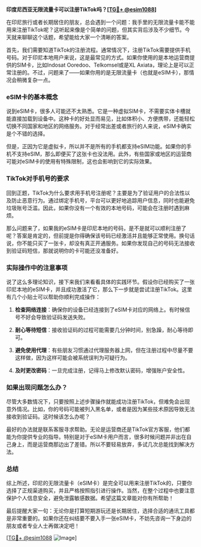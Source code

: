 **印度尼西亚无限流量卡可以注册TikTok吗？[[TG💪+ @esim1088](https://t.me/s/esim1088)]**

在印尼旅行或者长期居住的朋友，总会遇到一个问题：我手里的无限流量卡能不能用来注册TikTok呢？这听起来像是个简单的问题，但其实背后涉及不少细节。今天就来聊聊这个话题，希望能给大家一个清晰的答案。

首先，我们需要知道TikTok的注册流程。通常情况下，注册TikTok需要提供手机号码。对于印尼本地用户来说，这是最常见的方式。如果你使用的是本地运营商提供的SIM卡，比如Indosat Ooredoo、Telkomsel或是XL Axiata，理论上是可以正常注册的。不过，问题来了——如果你用的是无限流量卡（也就是eSIM卡），那情况会稍微复杂一点。

### eSIM卡的基本概念

说到eSIM卡，很多人可能还不太熟悉。它是一种虚拟SIM卡，不需要实体卡槽就能直接加载到设备中。这种卡的好处显而易见，比如体积小、方便携带，还能轻松切换不同国家和地区的网络服务。对于经常出差或者旅行的人来说，eSIM卡确实是个不错的选择。

但是，正因为它是虚拟卡，所以并不是所有的手机都支持eSIM功能。如果你的手机不支持eSIM，那么即便买了这张卡也没法用。此外，有些国家或地区的运营商可能对eSIM卡的使用有特殊限制，这也会影响到它的实际效果。

### TikTok对手机号的要求

回到正题，TikTok为什么要求用手机号注册呢？主要是为了验证用户的合法性以及防止恶意行为。通过绑定手机号，平台可以更好地追踪用户信息，同时也能避免垃圾账号泛滥。因此，如果你没有一个有效的本地号码，可能会在注册时遇到麻烦。

那么问题来了，如果我的eSIM卡是印尼本地的号码，是不是就可以顺利注册了呢？答案是肯定的，但前提是你得确保该号码已经激活并且能够正常使用。换句话说，你不能只买了一张卡，却没有真正开通服务。如果你发现自己的号码无法接收到验证码短信，那就说明你的卡可能还没准备好。

### 实际操作中的注意事项

说了这么多理论知识，接下来我们来看看具体的实践环节。假设你已经购买了一张印尼本地的eSIM卡，并且成功激活了它，那么下一步就是尝试注册TikTok。这里有几个小贴士可以帮助你顺利完成操作：

1. **检查网络连接**：确保你的设备已经连接到了eSIM卡对应的网络上。有时候信号不好会导致验证码发送失败。
   
2. **耐心等待短信**：接收验证码的过程可能需要几分钟时间，别急躁，耐心等待即可。

3. **避免使用代理**：有些朋友习惯通过代理服务器上网，但在注册过程中尽量不要这样做，因为这样可能会被系统误判为可疑行为。

4. **及时更改密码**：一旦完成注册，记得马上修改默认密码，增强账户安全性。

### 如果出现问题怎么办？

尽管大多数情况下，只要按照上述步骤操作就能成功注册TikTok，但难免会出现意外情况。比如，你的号码可能被列入黑名单，或者是因为某些技术原因导致无法接收到验证码。这时候该怎么办呢？

最好的办法就是联系客服寻求帮助。无论是运营商还是TikTok官方客服，他们都能为你提供专业的指导。特别是对于eSIM卡用户而言，很多时候问题并非出在自己身上，而是运营商那边出了差错。所以不要轻易放弃，多试几次总能找到解决方法。

### 总结

综上所述，印尼的无限流量卡（eSIM卡）是完全可以用来注册TikTok的，只要你选择了正规渠道购买，并且严格按照指引进行操作。当然，在整个过程中也要注意保护个人信息安全，避免泄露敏感数据。希望这篇文章能对你有所帮助！

最后提醒大家一句：无论你是打算短期游玩还是长期居住，选择合适的通讯工具都是非常重要的。如果你还在纠结要不要入手一张eSIM卡，不妨先咨询一下身边的朋友或者专业人士再做决定吧！

[[TG💪+ @esim1088](https://t.me/s/esim1088) ![Image](https://i.postimg.cc/4NQfJmqS/Snipaste-2025-05-13-00-14-12.png)]